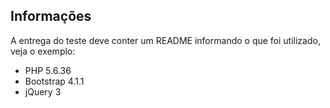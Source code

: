 ## Informações
A entrega do teste deve conter um README informando o que foi utilizado, veja o exemplo:

* PHP 5.6.36
* Bootstrap 4.1.1
* jQuery 3

